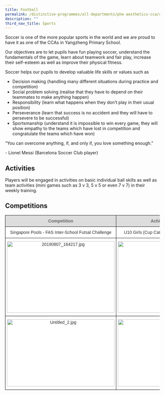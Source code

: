 ```yaml
---
title: Football
permalink: /distinctive-programmes/all-departments/phe-aesthetics-cca/cca/sports/football/
description: ""
third_nav_title: Sports
---
```

Soccer is one of the more popular sports in the world and we are proud to have it as one of the CCAs in Yangzheng Primary School.

  

Our objectives are to let pupils have fun playing soccer, understand the fundamentals of the game, learn about teamwork and fair play, increase their self-esteem as well as improve their physical fitness.

  

Soccer helps our pupils to develop valuable life skills or values such as

  

*   Decision making (handling many different situations during practice and competition)
*   Social problem solving (realise that they have to depend on their teammates to make anything happen)
*   Responsibility (learn what happens when they don’t play in their usual position)
*   Perseverance (learn that success is no accident and they will have to persevere to be successful)
*   Sportsmanship (understand it is impossible to win every game, they will show empathy to the teams which have lost in competition and congratulate the teams which have won)

  

“You can overcome anything, if, and only if, you love something enough.”

\- Lionel Messi (Barcelona Soccer Club player)

Activities
----------

Players will be engaged in activities on basic individual ball skills as well as team activities (mini games such as 3 v 3, 5 v 5 or even 7 v 7) in their weekly training.

Competitions
------------

<style type="text/css">
.tg  {border-collapse:collapse;border-spacing:0;}
.tg td{border-color:black;border-style:solid;border-width:1px;font-family:Arial, sans-serif;font-size:14px;
  overflow:hidden;padding:10px 5px;word-break:normal;}
.tg th{border-color:black;border-style:solid;border-width:1px;font-family:Arial, sans-serif;font-size:14px;
  font-weight:normal;overflow:hidden;padding:10px 5px;word-break:normal;}
.tg .tg-dm6r{background-color:#FFF;color:#303030;text-align:center;vertical-align:middle}
.tg .tg-epkd{background-color:#FFF;color:#303030;text-align:center;vertical-align:top}
.tg .tg-feqv{background-color:#DDD;color:#666;font-weight:bold;text-align:center;vertical-align:middle}
</style>
<table class="tg">
<thead>
  <tr>
    <th class="tg-feqv" colspan="2"><span style="color:#666;background-color:#DDD">Competition</span></th>
    <th class="tg-feqv" colspan="2"><span style="color:#666;background-color:#DDD">Achievement</span></th>
    <th class="tg-feqv" colspan="2"><span style="color:#666;background-color:#DDD">Year</span></th>
  </tr>
</thead>
<tbody>
  <tr>
    <td class="tg-dm6r" colspan="2">Singapore Pools - FAS Inter-School Futsal Challenge</td>
    <td class="tg-dm6r" colspan="2">U10 Girls (Cup Category) - 1st Runner-Up</td>
    <td class="tg-dm6r" colspan="2">2019</td>
  </tr>
  <tr>
    <td class="tg-epkd" colspan="2"><img src="https://yangzhengpri.moe.edu.sg/qql/slot/u703/2022/Distinctive%20Programmes/CCA/Sports/Football/20190807_164217.jpg" alt="20190807_164217.jpg" width="350" height="233"></td>
    <td class="tg-epkd" colspan="4"><img src="https://yangzhengpri.moe.edu.sg/qql/slot/u703/2022/Distinctive%20Programmes/CCA/Sports/Football/FAS%20Futsal.jpg" alt="FAS Futsal.jpg" width="350" height="233"></td>
  </tr>
  <tr>
    <td class="tg-epkd" colspan="2"><img src="https://yangzhengpri.moe.edu.sg/qql/slot/u703/2022/Distinctive%20Programmes/CCA/Sports/Football/Untitled_2.jpg" alt="Untitled_2.jpg" width="350" height="219"></td>
    <td class="tg-epkd" colspan="4"><img src="https://yangzhengpri.moe.edu.sg/qql/slot/u703/2022/Distinctive%20Programmes/CCA/Sports/Football/Untitled_3.jpg" alt="Untitled_3.jpg" width="350" height="219"></td>
  </tr>
</tbody>
</table>